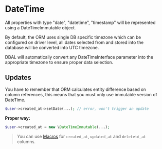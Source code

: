 # DateTime

All properties with type "date", "datetime", "timestamp" will be represented using a DateTimeImmutable object.

By default, the ORM uses single DB specific timezone which can be configured on driver level, all dates selected from
and stored into the database will be converted into UTC timezone.

DBAL will automatically convert any DateTimeInterface parameter into the appropriate timezone to ensure proper data
selection.

## Updates

You have to remember that ORM calculates entity difference based on column references, this means that you must only use
immutable version of DateTime.

```php
$user->created_at->setDate(...); // error, won't trigger an update
```

**Proper way:**

```php
$user->created_at = new \DateTimeImmutable(...);
```

> You can use [Macros](/docs/en/advanced/macros.md) for `created_at`, `updated_at` and `deletetd_at` columns.
